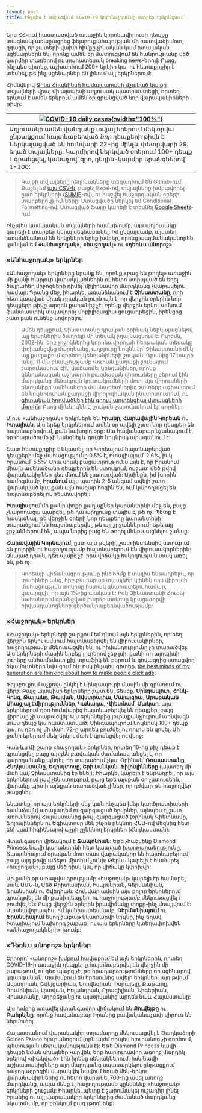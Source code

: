 ```yaml
---
layout: post
title: Ինչպես է տարածվում COVID-19 կորոնավիրուսը տարբեր երկրներում
---
```


Երբ ՀՀ-ում հաստատված առաջին կորոնավիրուսի դեպքը տագնապ առաջացրեց ֆեյսբուքահայության մի հատվածի մոտ, զգացի, որ շատերի վախի հիմքը չինական կամ իտալական սցենարներն են, որոնք ամեն օր մատուցվում են հանրությանը մեծ կարմիր տառերով ու տարատեսակ breaking news-երով: Բայց, ինչպես գիտեք, աշխարհում 200+ երկիր կա, ու հետաքրքիր է տեսնել, թե ինչ սցենարներ են լինում այլ երկրներում:

Հիմնվելով [Ջոնս Հոպկինսի համալսարանի մշակած կայքի](https://gisanddata.maps.arcgis.com/apps/opsdashboard/index.html#/bda7594740fd40299423467b48e9ecf6) տվյալների վրա, մի այսպիսի աղյուսակ պատրաստեցի, որտեղ երևում է ամեն երկրում ամեն օր գրանցված նոր վարակակիրների թիվը:

| [![COVID-19 daily cases](/blog/images/daily-novel-cases.png){:width="100%"}](/blog/images/daily-novel-cases.png) |
| --- |
| Աղյուսակի ամեն վանդակը տվյալ երկրում մեկ օրվա ընթացքում հայտնաբերված *նոր* դեպքերի թիվն է: Ներկայացված են հունվարի 22-ից մինչև փետրվարի 29 եղած տվյալները: Կարմիրով ներկված օրերում 100+ դեպք է գրանցվել, կանաչով՝ զրո, դեղին-կարմիր երանգներով՝ 1-100: |

> Կայքի տվյալները հեղինակները տեղադրում են Github-ում: Քաշել եմ [այս CSV-ն](https://github.com/CSSEGISandData/COVID-19/blob/master/csse_covid_19_data/csse_covid_19_time_series/time_series_19-covid-Confirmed.csv), բացել Excel-ով, տվյալները խմբավորել ըստ երկրների ([SUMIF](https://support.office.com/en-us/article/sumif-function-169b8c99-c05c-4483-a712-1697a653039b?NS=EXCEL&Version=90&SysLcid=1033&UiLcid=1033&AppVer=ZXL900&HelpId=xlmain11.chm60393&ui=en-US&rs=en-US&ad=US)-ով), ու հաշվել հաջորդական օրերի տարբերությունները: Ստացվածը ներկել եմ Conditional Formatting-ով: Ստացված ֆայլը կարելի է տեսնել [Google Sheets](https://docs.google.com/spreadsheets/d/1HtfdJ5Wkc8p1vXnQJxrS-FPOxphbpqSp/edit#gid=83554841)-ում:

Ինչպես կամայական տվյալների համախումբ, այս աղյուսակը կարելի է տարբեր կերպ մեկնաբանել: Իմ ընկալմամբ, այստեղ առանձնանում են երկրների երեք խմբեր, որոնց պայմանականորեն կանվանեմ **«անհաջողակ»**, **«հաջողակ»** ու **«դեռևս անորոշ»**:

### «Անհաջողակ» երկրներ

«Անհաջողակ» երկրները նրանք են, որոնք «բաց են թողել» առաջին մի քանի հարյուր վարակվածներին ու հետո ստիպված են եղել ծայրահեղ միջոցների դիմել՝ միլիոնավոր մարդկանց չվարակելու համար: Դրանց մեջ, իհարկե, առանձնանում է **Չինաստանը**, որի հետ կապված միակ դրական լուրն այն է, որ վերջին օրերին նոր դեպքերի թիվը արդեն քառանիշ չէ: Իրենք վերջին երկու ամսում ֆանտաստիկ տպավորիչ մոբիլիզացիա ցուցադրեցին, իրենցից շատ բան ունենք սովորելու:

> Ամեն դեպքում, Չինաստանը դրական օրինակ ներկայացնելով այլ երկրներին ծաղրելը մի տեսակ ջղայնացնում է: Ուրեմն, 2002-ին, երբ չղջիկներից կորոնավիրուսի հերթական տեսակը փոխանցվեց մարդկանց, աղբյուրը նույնն էր՝ Չինաստանի մեկ այլ քաղաքում գործող կենդանիների շուկան: Դրանից 17 տարի անց, 11 մլն բնակչությամբ Վուհան քաղաքի շուկայում շարունակում էին վաճառվել կենդանիներ, որոնք կենդանական աշխարհի բազմազան վիրուսները բերում էին մարդկանց մեծագույն կուտակումների մոտ: Այս վիրուսների ընտանիքի ամենահզոր մասնագետներից շատերը աշխատում են նույն Վուհան քաղաքի վիրոլոգիական ինստիտուտում, ու [գիտական հոդվածներ էին գրում պոտենցիալ վտանգների մասին](https://www.theguardian.com/world/2017/dec/10/sars-virus-bats-china-severe-acute-respiratory-syndrome): Բայց միևնույնն է, շուկան շարունակում էր գործել․․․ 

Մյուս «անհաջողակ» երկրներն են **Իրանը**, **Հարավային Կորեան** ու **Իտալիան**: Այս երեք երկրներում ամեն օր ավելի շատ նոր դեպքեր են հայտնաբերվում, քան նախորդ օրը: Սա հավանաբար նշանակում է, որ տարածումը չի կանգնել և գուցե նույնիսկ արագանում է: 

Շատ հետաքրքիր է նկատել, որ Կորեայում հայտնաբերված դեպքերի մեջ մահացությունը 0.5% է, Իտալիայում՝ 2.6%, իսկ Իրանում՝ 5.5%: Սրա միակ բացատրությունս այն է, որ Իրանում միայն ամենածանր դեպքերին են ստուգում, ու շատ մեծ թվով վարակակիրներ դեռ մնում են չստուգված: Այսինքն, իմ խորին համոզմամբ, **Իրանում** այս պահին 2-5 անգամ ավելի շատ վարակված կա, քան այն հազար հոգին են, ում կարողացել են հայտնաբերել ու թեստավորել:

**Իտալիայում** մի քանի փոքր քաղաքներ կարանտինի մեջ են, բայց չկարողացա պարզել, թե դա արդյունք տալիս է, թե ոչ: Պետք է հասկանալ, թե վերջին օրերի նոր դեպքերը կարանտինի տարածքում են հայտնաբերվել, թե այլ շրջաններում: Եթե այլ շրջաններում են, ապա նորից բաց են թողել մեկուսացնելու շանսը:

**Հարավային Կորեայում**, ըստ այս թվերի, շատ ինտենսիվ ստուգում են բոլորին ու հաջողությամբ հայտնաբերում են վիրուսակիրներին: Չնայած դրան, դեռ պարզ չէ․ իրավիճակը հսկողության տակ առել են, թե ոչ: 

> Կորեայի վիճակագրությունը ինձ հիմք է տալիս ենթադրելու, որ տարիներ անց, երբ բավարար տվյալներ կլինեն այս վիրուսի մահացության տոկոսը հստակ գնահատելու համար, կպարզվի, որ այն 1%-ից պակաս է: Իսկ Չինաստանի Հուբեյ նահանգում գրանցված բարձր տոկոսը կբացատրվի հիվանդանոցների գերծանրաբեռնվածությամբ: 

### «Հաջողակ» երկրներ

«Հաջողակ» երկրների շարքում եմ դնում այն երկրներին, որտեղ վերջին երկու ամսում հայտնաբերվել են վիրուսակիրներ, հաջողությամբ մեկուսացվել են, ու հիվանդությունը չի տարածվել: Այս երկրների մասին երբեք լուրերով չեք լսի, քանի որ այդպիսի լուրերը անհամեմատ քիչ տրաֆիկ են բերում և գովազդից ստացվող եկամուտները նվազում են: Իսկ ինչպես գիտեք, [the best minds of my generation are thinking about how to make people click ads](https://quoteinvestigator.com/2017/06/12/click/): 

Ֆեյսբուքում աչքովս ընկել է Սինգապուրի մասին մի գրառում ու վերջ: Բայց այսպիսի երկրները շատ են: Տեսեք․ **Սինգապուր**, **Հոնկ-Կոնգ**, **Թայլանդ**, **Թայվան**, **Ավստրալիա**, **Մալայզիա**, **Արաբական Միացյալ Էմիրություններ**, **Կանադա**, **Վիետնամ**, **Մակաո**․ այս երկրներում դեռ հունվարից հայտնաբերվել են դեպքեր, բայց վիրուսը չի տարածվել: Այս երկրներից յուրաքանչյուրում առնվազն տաս դեպք կա հաստատված: Սինգապուրում նույնիսկ 100+ դեպք կա, ու դեռ ոչ մի մահ: 72-ը արդեն բուժվել ու դուրս են գրվել: Մի քանի երկրում մեկ-երկու մահ է գրանցվել ու վերջ:

Կան ևս մի շարք «հաջողակ» երկրներ, որտեղ 10-ից քիչ դեպք է գրանցվել, բայց արդեն բավական ժամանակ անցել է, որ կարողանանք պնդել, որ տարածում չկա: Օրինակ՝ **Ռուսաստանը**, **Հնդկաստանը**, **Եգիպտոսը**, **Շրի Լանկան**, **Ֆիլիպինները** (այստեղ մի մահ կա, Չինաստանից էր եկել): Իհարկե, կարելի է ենթադրել, որ այս երկրներում լավ չեն ստուգում, բայց եթե այսքան օր չստուգեին, վարակը պիտի այնքան տարածված լիներ, որ դժվար թե հաջողվեր թաքցնել:

Նկատեք, որ այս երկրների մեջ կան ինչպես [մեր կարծրատիպերի համաձայն] առաջադեմ ու զարգացած երկրներ, այնպես էլ շատ առումներով Հայաստանից թույլ զարգացած (օրինակ Վիետնամը, Ֆիլիպիններն ու Եգիպտոսը մեկ շնչին ընկնող ՀՆԱ-ով մեզնից հետ են) կամ հիգիենայով աչքի չընկնող երկրներ (Հնդկաստան):

Վտանգավոր վիճակում է **Ճապոնիան**: Եթե չհաշվենք Diamond Princess նավի կարանտինի հետ կապված [խայտառակությունը](https://edition.cnn.com/2020/02/27/asia/japan-diamond-princess-quarantine-crew-intl-hnk/index.html), Ճապոնիայում օրական մոտ տաս վարակակիր են հայտնաբերում, բայց այդ թիվը աճելու միտում չունի: Թերևս կարելի է համարել «հաջողակ», բայց մեծ ռիսկ կա, որ վիճակը կփոխվի:

Մի քանի օր առաջվա դրությամբ «հաջողակ» կարելի էր համարել նաև ԱՄՆ-ն, Մեծ Բրիտանիան, Իսպանիան, Գերմանիան, Ֆրանսիան ու Շվեդիան: Հունվար ամսին այս բոլոր երկրներում գրանցվել են մի քանի դեպքեր, ու հաջողությամբ մեկուսացվել / բուժվել են: Բայց վերջին օրերին իրավիճակը փոքր-ինչ մռայլվում է: Մասնավորապես, իմ կանխատեսմամբ, **Գերմանիայում** ու **Ֆրանսիայում** եկող շաբաթ կկատարվի նույնը, ինչ եղավ Իտալիայում նախորդ շաբաթ, ու այս երկրները կտեղափոխվեն «անհաջողակների» խումբ:

### «Դեռևս անորոշ» երկրներ

Երրորդ՝ «անորոշ» խմբում հավաքում եմ այն երկրներին, որտեղ COVID-19-ի առաջին դեպքերը հայտնաբերվել են վերջին մի շաբաթում, ու դեռ պարզ չէ, թե իրադարձությունները որ սցենարով կզարգանան: Այս խմբում են երեսունից ավելի երկրներ, այդ թվում՝ Ավստրիան, Շվեյցարիան, Նորվեգիան, Իսրայելը, Քաթարը, Ռումինիան, Լիտվան, Իռլանդիան, Բրազիլիան, Նիգերիան, Վրաստանը, Ադրբեջանը ու այսօրվանից արդեն նաև Հայաստանը: 

Այս խմբից առավել վտանգավոր վիճակում են **Քուվեյթը** ու **Բահրեյնը**, որոնք հավանաբար Իրանից բավականաչափ վիրուս են ներմուծել:

Հայաստանում վարակակիր տղամարդը մեկուսացվել է Ծաղկաձորի Golden Palace հյուրանոցում (որն այժմ որպես հյուրանոց չի գործում, պետության սեփականությունն է): Եթե Diamond Princess նավի դեպքի նման սխալներ չարվեն, երբ հարյուրավոր առողջ մարդիկ օրերով «փակված» էին իրենց սենյակներում, իսկ նավի աշխատակիցները այդ մարդկանց սպասարկելու ընթացքում հաջողացրեցին վարակվել նավում եղած մեկ-երկու վարակակիրներից ու հետո վարակել 700-ից ավել առողջ մարդկանց, ապա մենք էլ հաջողությամբ կընկնենք «հաջողակ» երկրների ցուցակ: Իհարկե, պետք է շարունակել ուշադիր լինել Իրանից ու այլ վարակակիր երկրներից ժամանած մարդկանց նկատմամբ, որ բռնկում բաց չթողնենք:
